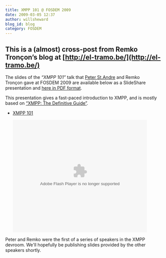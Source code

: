 ```yaml
---
title: XMPP 101 @ FOSDEM 2009
date: 2009-03-05 12:37
author: willsheward
blog_id: blog
category: FOSDEM
---
```


This is a (almost) cross-post from Remko Tronçon’s blog at [http://el-tramo.be/](http://el-tramo.be/)
--

The slides of the *“XMPP 101”* talk that [Peter St.Andre](http://stpeter.im/) and Remko Tronçon gave at FOSDEM 2009 are available below as a SlideShare presentation and [here in PDF format](http://el-tramo.be/files/blog/xmpp-101-fosdem.pdf).

This presentation gives a fast-paced introduction to XMPP, and is mostly based on [“XMPP: The Definitive Guide”](http://oreilly.com/catalog/9780596157197/).

- [XMPP 101](http://www.slideshare.net/remko.troncon/xmpp-101?type=presentation "XMPP 101")

    <object width="425" height="355" data="http://static.slideshare.net/swf/ssplayer2.swf?doc=xmpp101-key-090303164623-phpapp01&amp;stripped_title=xmpp-101" type="application/x-shockwave-flash"><param name="allowFullScreen" value="true"></param><param name="allowScriptAccess" value="always"></param><param name="src" value="http://static.slideshare.net/swf/ssplayer2.swf?doc=xmpp101-key-090303164623-phpapp01&amp;stripped_title=xmpp-101"></param><param name="allowfullscreen" value="true"></param></object>

Peter and Remko were the first of a series of speakers in the XMPP devroom. We'll hopefully be publishing slides provided by the other speakers shortly.
